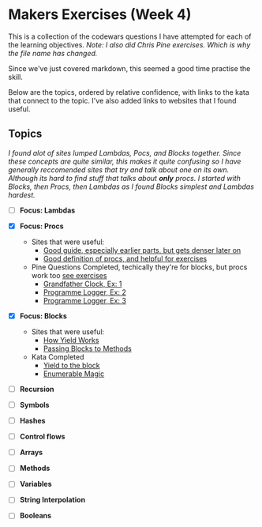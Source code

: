 # Makers Exercises (Week 4)   

This is a collection of the codewars questions I have attempted for each of the learning objectives. *Note: I also did Chris Pine
exercises. Which is why the file name has changed.*

Since we've just covered markdown, this seemed a good time practise the skill. 

Below are the topics, ordered by relative confidence, with links to the kata that connect to the topic. 
I've also added links to websites that I found useful. 


## Topics ##

*I found alot of sites lumped Lambdas, Pocs, and Blocks together. Since these concepts are quite similar, this makes it quite confusing
so I have generally reccomended sites that try and talk about one on its own. Although its hard to find stuff that talks about **only** procs.
I started with Blocks, then Procs, then Lambdas as I found Blocks simplest and Lambdas hardest.*

- [ ] **Focus: Lambdas** 

- [x] **Focus: Procs**
	- Sites that were useful:
	  - [Good guide, especially earlier parts, but gets denser later on](https://pine.fm/LearnToProgram/chap_10.html)
	  - [Good definition of procs, and helpful for exercises](https://docs.ruby-lang.org/en/2.0.0/Proc.html)
	- Pine Questions Completed, techically they're for blocks, but procs work too [see exercises](https://docs.ruby-lang.org/en/2.0.0/Proc.html)
		- [Grandfather Clock, Ex: 1](https://github.com/Tagrand/student_directory/blob/bd9da928c031617d9f06ea845afac1c80de78cdc/Pine_exercises.rb)
		- [Programme Logger, Ex: 2](https://github.com/Tagrand/student_directory/blob/33e20ddeba77ace5b841361766ca05c9d89d02b5/Pine_exercises.rb)
		- [Programme Logger, Ex: 3](https://github.com/Tagrand/student_directory/blob/27665a71fe7af63d833970f163dee23dd65d1c8b/Pine_exercises.rb)

- [x] **Focus: Blocks**
	- Sites that were useful: 
    	- [How Yield Works](https://mixandgo.com/blog/mastering-ruby-blocks-in-less-than-5-minutes)  
    	- [Passing Blocks to Methods](https://www.codecademy.com/en/forum_questions/51c72e759c4e9d410501df42)   
     - Kata Completed  
     	- [Yield to the block](https://www.codewars.com/kata/yield-to-the-block)  
     	- [Enumerable Magic](https://www.codewars.com/kata/enumerable-magic-number-7-find-a-matching-item/ruby)  

- [ ] **Recursion**

- [ ] **Symbols**

- [ ] **Hashes**

- [ ] **Control flows**

- [ ] **Arrays**

- [ ] **Methods** 

- [ ] **Variables**

- [ ] **String Interpolation**

- [ ] **Booleans**

